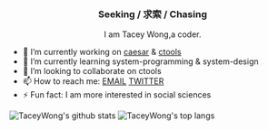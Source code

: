 <h3 align="center">Seeking / 求索 / Chasing</h3>
<p align="center">
    I am Tacey Wong,a coder.
</p>
 

- 🔭 I’m currently working on [caesar](http://github.com/TaceyWong/caesar) & [ctools](http://github.con/TaceyWong/ctools)
- 🌱 I’m currently learning system-programming & system-design
- 👯 I’m looking to collaborate on ctools
- 📫 How to reach me: [EMAIL](mailto:xinyong.wang@qq.com) [TWITTER](https://twitter.com/tacey_w)
- ⚡ Fun fact: I am more interested in social sciences

![TaceyWong's github stats](https://github-readme-stats.vercel.app/api?username=TaceyWong&show_icons=true)
![TaceyWong's top langs](https://github-readme-stats.vercel.app/api/top-langs/?username=TaceyWong&show_icons=true&hide=css,html)

